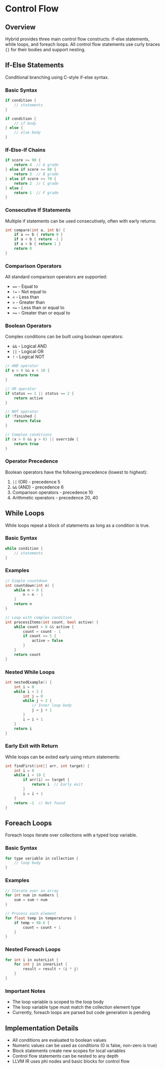 # Control Flow

## Overview

Hybrid provides three main control flow constructs: if-else statements, while loops, and foreach loops. All control flow statements use curly braces `{}` for their bodies and support nesting.

## If-Else Statements

Conditional branching using C-style if-else syntax.

### Basic Syntax

```c
if condition {
    // statements
}

if condition {
    // if body
} else {
    // else body
}
```

### If-Else-If Chains

```c
if score >= 90 {
    return 4  // A grade
} else if score >= 80 {
    return 3  // B grade
} else if score >= 70 {
    return 2  // C grade
} else {
    return 1  // F grade
}
```

### Consecutive If Statements

Multiple if statements can be used consecutively, often with early returns:

```c
int compare(int a, int b) {
    if a == b { return 0 }
    if a < b { return -1 }
    if a > b { return 1 }
    return 0
}
```

### Comparison Operators

All standard comparison operators are supported:

- `==` - Equal to
- `!=` - Not equal to
- `<` - Less than
- `>` - Greater than
- `<=` - Less than or equal to
- `>=` - Greater than or equal to

### Boolean Operators

Complex conditions can be built using boolean operators:

- `&&` - Logical AND
- `||` - Logical OR
- `!` - Logical NOT

```c
// AND operator
if x > 0 && x < 10 {
    return true
}

// OR operator
if status == 1 || status == 2 {
    return active
}

// NOT operator
if !finished {
    return false
}

// Complex conditions
if (x > 0 && y > 0) || override {
    return true
}
```

### Operator Precedence

Boolean operators have the following precedence (lowest to highest):
1. `||` (OR) - precedence 5
2. `&&` (AND) - precedence 6
3. Comparison operators - precedence 10
4. Arithmetic operators - precedence 20, 40

## While Loops

While loops repeat a block of statements as long as a condition is true.

### Basic Syntax

```c
while condition {
    // statements
}
```

### Examples

```c
// Simple countdown
int countdown(int n) {
    while n > 0 {
        n = n - 1
    }
    return n
}

// Loop with complex condition
int processItems(int count, bool active) {
    while count > 0 && active {
        count = count - 1
        if count == 5 {
            active = false
        }
    }
    return count
}
```

### Nested While Loops

```c
int nestedExample() {
    int i = 0
    while i < 3 {
        int j = 0
        while j < 2 {
            // Inner loop body
            j = j + 1
        }
        i = i + 1
    }
    return i
}
```

### Early Exit with Return

While loops can be exited early using return statements:

```c
int findFirst(int[] arr, int target) {
    int i = 0
    while i < 10 {
        if arr[i] == target {
            return i  // Early exit
        }
        i = i + 1
    }
    return -1  // Not found
}
```

## Foreach Loops

Foreach loops iterate over collections with a typed loop variable.

### Basic Syntax

```c
for type variable in collection {
    // loop body
}
```

### Examples

```c
// Iterate over an array
for int num in numbers {
    sum = sum + num
}

// Process each element
for float temp in temperatures {
    if temp > 98.6 {
        count = count + 1
    }
}
```

### Nested Foreach Loops

```c
for int i in outerList {
    for int j in innerList {
        result = result + (i * j)
    }
}
```

### Important Notes

- The loop variable is scoped to the loop body
- The loop variable type must match the collection element type
- Currently, foreach loops are parsed but code generation is pending

## Implementation Details

- All conditions are evaluated to boolean values
- Numeric values can be used as conditions (0 is false, non-zero is true)
- Block statements create new scopes for local variables
- Control flow statements can be nested to any depth
- LLVM IR uses phi nodes and basic blocks for control flow